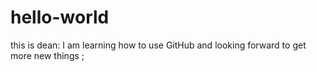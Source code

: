 # hello-world

this is dean: 
I am learning how to use GitHub and looking forward to get more new things ;
